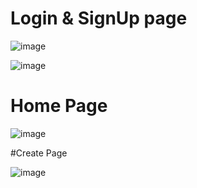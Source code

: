 # Login & SignUp page
![image](https://user-images.githubusercontent.com/73650212/216974193-12158a4a-aa1b-472e-801d-7dab423cc053.png)

![image](https://user-images.githubusercontent.com/73650212/216974246-7857f3dc-654d-409c-a7cb-48e901d48ba5.png)


# Home Page

![image](https://user-images.githubusercontent.com/73650212/216973647-9d101d48-c4dd-4ffc-b4c8-2963ea7c61fe.png)

#Create Page

![image](https://user-images.githubusercontent.com/73650212/216973993-005cb59d-d208-46d8-a9ed-fd52d851f5bc.png)

